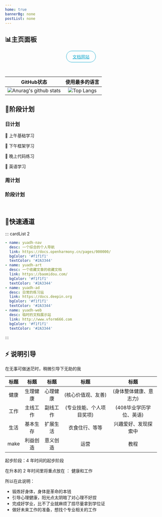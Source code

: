 ```yaml
---
home: true
bannerBg: none 
postList: none
---
```


<!-- part_1:main -->


## 📊主页面板


<p align="center">
  <a class="become-sponsor" href="https://code.yuadh.com">文档网站</a>
</p>


<style>
.banner{
	height:0px;        
}
.become-sponsor{
  padding: 8px 20px;
  display: inline-block;
  color: #11a8cd;
  border-radius: 30px;
  box-sizing: border-box;
  border: 1px solid #11a8cd;
}
</style>


<br/>


|                          GitHub状态                          |                        使用最多的语言                        |
| :----------------------------------------------------------: | :----------------------------------------------------------: |
| ![Anurag's github stats](https://github-readme-stats.vercel.app/api?username=yuadh&show_icons=true&theme=synthwave) | ![Top Langs](https://github-readme-stats.vercel.app/api/top-langs/?username=yuadh&&hide=tsql) |



## 🎉阶段计划

### 日计划

🔲 上午基础学习

🔲 下午框架学习

🔲 晚上代码练习

🔲 英语学习



### 周计划



### 阶段计划



<br/>






## 🥝快速通道

::: cardList 2

```yaml
- name: yuadh-nav
  desc: 一个综合的个人导航
  link: https://docs.openharmony.cn/pages/000000/
  bgColor: '#f1f1f1'
  textColor: '#2A3344'
- name: yuadh-art
  desc: 一个收藏文章的收藏文档
  link: https://baomidou.com/
  bgColor: '#f1f1f1'
  textColor: '#2A3344'
- name: yuadh-ad
  desc: 日常的练习站
  link: https://docs.deepin.org
  bgColor: '#f1f1f1'
  textColor: '#2A3344'
- name: yuadh-web
  desc: 临时的文档展示站
  link: http://www.vform666.com
  bgColor: '#f1f1f1'
  textColor: '#2A3344'
```

:::






## ⚡ 说明引导

在无事可做迷茫时，稍微引导下无助的我

| 标题 |   标题   |   标题   |           标题           |          标题           |
| :--: | :------: | :------: | :----------------------: | :---------------------: |
| 健康 | 生理健康 | 心理健康 |    (核心价值观、友善)    | (身体整体健康、意志力)  |
| 工作 | 主线工作 | 副线工作 | (专业技能、个人项目奖项) | (408毕业学历学位、英语) |
| 生活 | 基本生存 | 扩展生活 |      衣食住行、等等      |  兴趣爱好、发现探索中   |
| make | 利益创造 | 意义创造 |           运营           |          教程           |

起步阶段：4 年时间的起步阶段

在升本的 2 年时间里将重点放在 ： 健康和工作 

所以在此说明：

- 锻炼好身体，身体是革命的本钱
- 引导心理健康，阳光点太阴暗了对心理不好捏
- 完成好学业，比不了业就麻烦了捏尽量拿到学位证
- 做好未来工作的准备，想找个专业相关的工作





<div class="wwads-cn wwads-horizontal page-ad" data-id="136" style="width:100%;max-height:80px;min-height:auto;"></div>
<style>
  .page-ad img{width:80px!important;}
  /* .pageT .wwads-content{display:flex;align-items: center;}
  .pageT .wwads-poweredby{display:none!important;}
  .pageT .wwads-hide{display:none!important;} */
</style>


